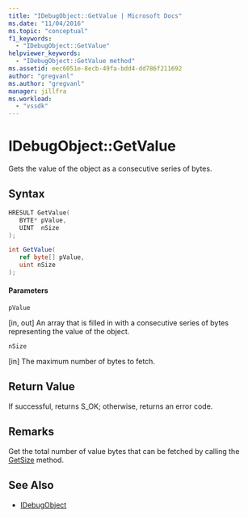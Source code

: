 ```yaml
---
title: "IDebugObject::GetValue | Microsoft Docs"
ms.date: "11/04/2016"
ms.topic: "conceptual"
f1_keywords:
  - "IDebugObject::GetValue"
helpviewer_keywords:
  - "IDebugObject::GetValue method"
ms.assetid: eec6051e-8ecb-49fa-bdd4-dd786f211692
author: "gregvanl"
ms.author: "gregvanl"
manager: jillfra
ms.workload:
  - "vssdk"
---
```

# IDebugObject::GetValue
Gets the value of the object as a consecutive series of bytes.

## Syntax

```cpp
HRESULT GetValue( 
   BYTE* pValue,
   UINT  nSize
);
```

```csharp
int GetValue(
   ref byte[] pValue,
   uint nSize
);
```

#### Parameters
 `pValue`

 [in, out] An array that is filled in with a consecutive series of bytes representing the value of the object.

 `nSize`

 [in] The maximum number of bytes to fetch.

## Return Value
 If successful, returns S_OK; otherwise, returns an error code.

## Remarks
 Get the total number of value bytes that can be fetched by calling the [GetSize](../../../extensibility/debugger/reference/idebugobject-getsize.md) method.

## See Also
- [IDebugObject](../../../extensibility/debugger/reference/idebugobject.md)